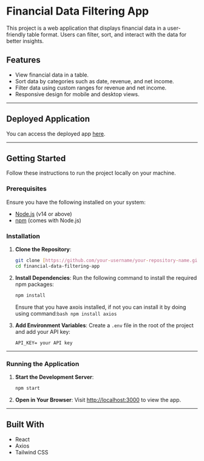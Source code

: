 
# Financial Data Filtering App

This project is a web application that displays financial data in a user-friendly table format. Users can filter, sort, and interact with the data for better insights.

## Features
- View financial data in a table.
- Sort data by categories such as date, revenue, and net income.
- Filter data using custom ranges for revenue and net income.
- Responsive design for mobile and desktop views.

---

## Deployed Application
You can access the deployed app [here](https://fdfa.netlify.app/).

---

## Getting Started

Follow these instructions to run the project locally on your machine.

### Prerequisites
Ensure you have the following installed on your system:
- [Node.js](https://nodejs.org/) (v14 or above)
- [npm](https://www.npmjs.com/) (comes with Node.js)

### Installation
1. **Clone the Repository**:
   ```bash
   git clone [https://github.com/your-username/your-repository-name.git](https://github.com/Hershykhehra1/financial-data-filtering-app.git)
   cd financial-data-filtering-app
   ```

2. **Install Dependencies**:
   Run the following command to install the required npm packages:
   ```bash
   npm install
   ```
   Ensure that you have axois installed, if not you can install it by doing using command:```bash npm install axios```

3. **Add Environment Variables**:
   Create a `.env` file in the root of the project and add your API key:
   ```env
   API_KEY= your API key
   ```

---

### Running the Application

1. **Start the Development Server**:
   ```bash
   npm start
   ```

2. **Open in Your Browser**:
   Visit [http://localhost:3000](http://localhost:3000) to view the app.

---

## Built With
- React
- Axios
- Tailwind CSS
  
